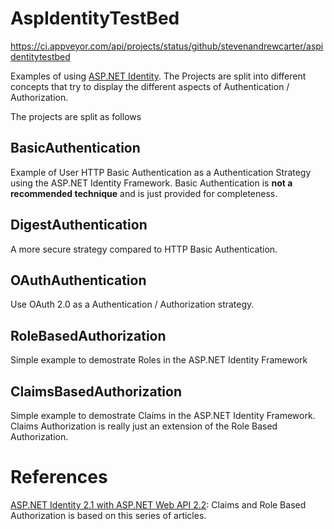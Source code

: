 # AspIdentityTestBed

https://ci.appveyor.com/api/projects/status/github/stevenandrewcarter/aspidentitytestbed

Examples of using [ASP.NET Identity](http://www.asp.net/identity). The Projects are split into different concepts that try to display the different 
aspects of Authentication / Authorization.

The projects are split as follows

## BasicAuthentication

Example of User HTTP Basic Authentication as a Authentication Strategy using the ASP.NET Identity Framework.
Basic Authentication is **not a recommended technique** and is just provided for completeness.

## DigestAuthentication

A more secure strategy compared to HTTP Basic Authentication.

## OAuthAuthentication

Use OAuth 2.0 as a Authentication / Authorization strategy.

## RoleBasedAuthorization

Simple example to demostrate Roles in the ASP.NET Identity Framework

## ClaimsBasedAuthorization

Simple example to demostrate Claims in the ASP.NET Identity Framework. Claims Authorization is really just an extension of the Role Based Authorization.

# References

[ASP.NET Identity 2.1 with ASP.NET Web API 2.2](http://bitoftech.net/2015/01/21/asp-net-identity-2-with-asp-net-web-api-2-accounts-management/): Claims and Role Based Authorization is based on this series of articles.
